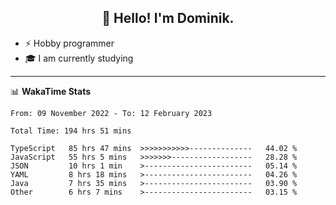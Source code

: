 <h2 align="center">👋 Hello! I'm Dominik.</h2>

- ⚡ Hobby programmer
- 🎓 I am currently studying

---
📊 **WakaTime Stats**
<!--START_SECTION:waka-->

```text
From: 09 November 2022 - To: 12 February 2023

Total Time: 194 hrs 51 mins

TypeScript   85 hrs 47 mins  >>>>>>>>>>>--------------   44.02 %
JavaScript   55 hrs 5 mins   >>>>>>>------------------   28.28 %
JSON         10 hrs 1 min    >------------------------   05.14 %
YAML         8 hrs 18 mins   >------------------------   04.26 %
Java         7 hrs 35 mins   >------------------------   03.90 %
Other        6 hrs 7 mins    >------------------------   03.15 %
```

<!--END_SECTION:waka-->
